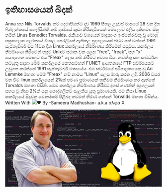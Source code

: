 # ඉතිහාසයෙන් බිදක්

Anna සහ Nils Torvalds නම් දෙමාපියන්ට දාව 1969 සීතල උදුවප් මාසයේ 28 වන දින ෆින්ලන්තයේ හෙල්සින්කි නම් ග්‍රාමයේ කුඩා කිරිකැටියෙක් මෙලොව එලිය දකිනවා. ඔහු නමින් Linus Benedict Torvalds. රැකියාව වශයෙන් මෘදුකාංග ඉංජිනේරුවකු වූ මොහු පසුකලෙක ලෝකයේ විශාල පෙරලියක් ඇතිකළ පුදගලයෙක් බවට පත් වන්නේ 1991 සැප්තැම්බර් මස 11වන දින Linux කර්නලයේ නිර්මාණය කිරීමෙන් පසුවය. කර්නලය නිර්මාණය කිරීමෙන් පසුව Unixට සමාන වන ලෙස "free", "freak", සහ "x" යොදාගෙන මොහුට එය "Freax" ලෙස නම් කිරීමට අවශ්‍ය විය. නඩත්තු සහ සංවර්ධන කටයුතු සදහා මෙම කර්නලයේ කෙතසටහන් FUNET ආයතනයේ FTP සර්වරයකට උඩුගත කරන්නේ 1991 සැප්තැම්බර් මාසයේය. එම සර්වරයේ පරිපාලකයෙකු වූ Ari Lemmke මහතා මෙම "Freax" නම් නාමය "Linux" ලෙස මාරු කරන ලදී. 2006 වසර වන විට linux කර්නලයෙන් 2%ක් පමණ ප්‍රමාණයක් තනිවම නිර්මාණය කර ඇත්තේ Torvalds මහතා විසිනි. මෙම කර්නලය නිර්මාණය කිරීමට දහස් ගණනින් පුදගලයන් සහය වූ නිසා 2%ක් යනු පෞද්ගලිකව සැලකිය යුතු ප්‍රමාණයකි. එම නිසා Linux කර්නලයේ සිදුවන වෙනස්කම් පිළිබද තවමත් තීරණ ගන්නේ Torvalds මහතා විසින්ය.  
Written With ![](https://static.xx.fbcdn.net/images/emoji.php/v9/ff3/1.5/16/2764.png)❤️ By -Sameera Madhushan- a.k.a άλφα Χ

![](../../.gitbook/assets/image-3.png)

